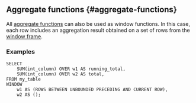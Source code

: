 ## Aggregate functions {#aggregate-functions}

All [aggregate functions](../../aggregation.md) can also be used as window functions.
In this case, each row includes an aggregation result obtained on a set of rows from the [window frame](../../../syntax/window.md#frame).

### Examples

```yql
SELECT
    SUM(int_column) OVER w1 AS running_total,
    SUM(int_column) OVER w2 AS total,
FROM my_table
WINDOW
    w1 AS (ROWS BETWEEN UNBOUNDED PRECEDING AND CURRENT ROW),
    w2 AS ();
```

